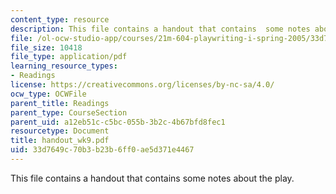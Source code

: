 ```yaml
---
content_type: resource
description: This file contains a handout that contains  some notes about the play.
file: /ol-ocw-studio-app/courses/21m-604-playwriting-i-spring-2005/33d7649c70b3b23b6ff0ae5d371e4467_handout_wk9.pdf
file_size: 10418
file_type: application/pdf
learning_resource_types:
- Readings
license: https://creativecommons.org/licenses/by-nc-sa/4.0/
ocw_type: OCWFile
parent_title: Readings
parent_type: CourseSection
parent_uid: a12eb51c-c5bc-055b-3b2c-4b67bfd8fec1
resourcetype: Document
title: handout_wk9.pdf
uid: 33d7649c-70b3-b23b-6ff0-ae5d371e4467
---
```

This file contains a handout that contains  some notes about the play.